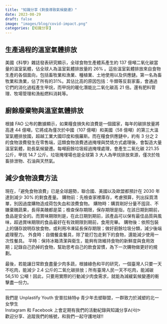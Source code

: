```yaml
---
title: "知識分享《剩食導致氣候變遷》"
date: 2023-08-29
draft: false
image: "images/blog/covid-impact.png"
categories: [知識分享]
---
```

## 生產過程的溫室氣體排放
美國《科學》雜誌發表研究顯示，全球食物生產體系產生約 137 億噸二氧化碳當量的溫室氣體，佔全球人為溫室氣體排放量的 26% 。這些溫室氣體排放來自食物生產的各個面向，包括畜牧業和漁業、種植業、土地使用以及供應鏈。第一名為畜牧業和漁業，佔了所有的31%。其佔比高的原因包括：牛類等反芻家畜，會通過它們的消化過程產生甲烷，而甲烷的暖化潛能比二氧化碳高 21 倍。還有肥料管理、牧場管理和漁船燃料消耗等。

## 廚餘廢棄物與溫室氣體排放
根據 FAO 公布的數據顯示，如果糧食損失和浪費是一個國家，每年的碳排放量將高達 44 億噸，它將成為僅次於中國（107 億噸）和美國（58 億噸）的第三大溫室氣體排放國，超越工業大國印度和俄羅斯。而在糧食供應鏈中，約有 3 分之 2 的食物浪費發生在零售端，這類食物浪費透過掩埋與焚燒方式處理後，會製造大量溫室氣體，助長氣候變遷。每噸廚餘垃圾經過掩埋處理，會產生二氧化碳 221.35 公斤，甲烷 14.7 公斤。垃圾掩埋場也是全球第 3 大人為甲烷排放來源，僅次於牲畜排泄物、石油與天然氣。

## 減少食物浪費方法
現在，「避免食物浪費」已是全球趨勢，聯合國、美國以及歐盟都預計在 2030 年達到減少 30% 的剩食產量。
購物前：先檢查家裡庫存，考慮預算，列出採買清單，別因過度購物造成荷包失血和浪費食物。
購物時：購買剛好分量不囤貨、不嫌棄醜蔬果，長得美醜都是菜；檢查保存期限，保存期限是指，在該日期到期前，食品是安全的。而賞味期限則是，在此日期到期前，該產品可以保有最佳品質與風味，超過賞味期限的食品最好在有效期限到期前，食用完畢。
購物後：依照包裝上的儲存說明存放食物，或利用冷凍延長保存期限；做好廚餘垃圾分類，減少後端處理壓力。
外食時：自備餐盒餐具，除了能打包走剩下的食物，還能減少使用一次性餐具。
平時：保持冰箱清潔與衛生，能夠有效維持食物的新鮮度與食用效期；記錄自己扔掉的食物，幫助思考自己的飲食習慣，為下一次購物做更好的規劃。

最後，若能讓日常飲食盡量少肉多蔬，根據綠色和平的研究，一個臺灣人只要一天不吃肉，能減少 2.4 公斤的二氧化碳排放；所有臺灣人民一天不吃肉，能減碳 56,510 公噸！因此，只要用實際的行動減少肉食需求，就能為減緩氣候變遷的衝擊盡一份力。

<hr>
我們是 Unplastify Youth 安普拉絲特φ 青少年去塑聯盟，一群致力於減塑的北一女學生<br>
Instagram 和 Facebook 上會定期有我們的活動紀錄與知識分享ᕕ(ᐛ)ᕗ<br>
歡迎分享、追蹤我們的帳號，和我們一起守護地球!!
